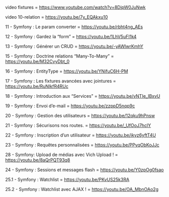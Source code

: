 video fixtures = https://www.youtube.com/watch?v=8DipW0JuNwk 

video 10-relation = https://youtu.be/7y_EQAkxu10 

11 - Symfony : Le param converter = https://youtu.be/rbht4ng_AEs 

12 - Symfony : Gardez la “form” = https://youtu.be/1LhV5uFI1k4 

13 - Symfony : Générer un CRUD = https://youtu.be/-yAWlwrKmhY 

15 - Symfony : Doctrine relations “Many-To-Many” = https://youtu.be/M32CvyDbt_0 

16 - Symfony : EntityType = https://youtu.be/YNifuC6H-PM 

17 - Symfony : Les fixtures avancées avec jointures = https://youtu.be/RuNIkfR4RUc 

18 - Symfony : Introduction aux “Services” = https://youtu.be/vNTIe_IBxvU 

19 - Symfony : Envoi d’e-mail = https://youtu.be/zzppD5nqp9c 

20 - Symfony : Gestion des utilisateurs = https://youtu.be/12qku9hPnsw 

21 - Symfony : Sécurisons nos routes. = https://youtu.be/_UfOoJ7hclY 

22 - Symfony : Inscription d’un utilisateur = https://youtu.be/ikyz6yftT4U

23 - Symfony : Requêtes personnalisées = https://youtu.be/PPyqObKoJJc 

28 - Symfony: Upload de médias avec Vich Upload ! = https://youtu.be/8aQrPQT93q8 

24 - Symfony : Sessions et messages flash = https://youtu.be/Y0zpOg0fsao 

25.1 - Symfony : Watchlist = https://youtu.be/PKvUS25k3RA 

25.2 - Symfony : Watchlist avec AJAX ! = https://youtu.be/OA_MbnOAo2g 

